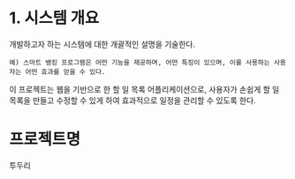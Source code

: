 # 1. 시스템 개요
개발하고자 하는 시스템에 대한 개괄적인 설명을 기술한다.

`예) 스마트 뱅킹 프로그램은 어떤 기능을 제공하며, 어떤 특징이 있으며, 이를 사용하는 사용자는 어떤 효과를 얻을 수 있다.`

이 프로젝트는 웹을 기반으로 한 할 일 목록 어플리케이션으로, 사용자가 손쉽게 할 일 목록을 만들고 수정할 수 있게 하여 효과적으로 일정을 관리할 수 있도록 한다.

# 프로젝트명
투두리